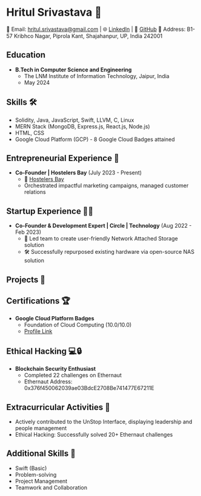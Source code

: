 # Hritul Srivastava 🚀

📧 Email: hritul.srivastava@gmail.com |
🌐 [LinkedIn](https://www.linkedin.com/in/hritul/) | 🐙 [GitHub](https://github.com/Hritul2)
📍 Address: B1-57 Kribhco Nagar, Piprola Kant, Shajahanpur, UP, India 242001

## Education
- **B.Tech in Computer Science and Engineering**
  - The LNM Institute of Information Technology, Jaipur, India
  - May 2024

## Skills 🛠️
- Solidity, Java, JavaScript, Swift, LLVM, C, Linux
- MERN Stack (MongoDB, Express.js, React.js, Node.js)
- HTML, CSS
- Google Cloud Platform (GCP) - 8 Google Cloud Badges attained

## Entrepreneurial Experience 💼
- **Co-Founder | Hostelers Bay** (July 2023 - Present)
  - 🔗 [Hostelers Bay](https://www.hostelersbay.com)
  - Orchestrated impactful marketing campaigns, managed customer relations

## Startup Experience 👨‍💻
- **Co-Founder & Development Expert | Circle | Technology** (Aug 2022 - Feb 2023)
  - 🚀 Led team to create user-friendly Network Attached Storage solution
  - 🛠️ Successfully repurposed existing hardware via open-source NAS solution

## Projects 🚧

## Certifications 🏆
- **Google Cloud Platform Badges**
  - Foundation of Cloud Computing (10.0/10.0)
  - [Profile Link](https://www.cloudskillsboost.google/public_profiles/dcbff0dd-9864-4260-8406-99634cb24844)

## Ethical Hacking 💻🔒
- **Blockchain Security Enthusiast**
  - Completed 22 challenges on Ethernaut
  - Ethernaut Address: 0x376f450062039ae03BdcE2708Be741477E67211E

## Extracurricular Activities 🌟
- Actively contributed to the UnStop Interface, displaying leadership and people management
- Ethical Hacking: Successfully solved 20+ Ethernaut challenges

## Additional Skills 🌈
- Swift (Basic)
- Problem-solving
- Project Management
- Teamwork and Collaboration

